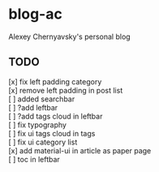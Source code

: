 # blog-ac
Alexey Chernyavsky's personal blog

## TODO
[x] fix left padding category  
[x] remove left padding in post list  
[ ] added searchbar  
[ ] ?add leftbar  
[ ] ?add tags cloud in leftbar  
[ ] fix typography  
[ ] fix ui tags cloud in tags  
[ ] fix ui category list  
[x] add material-ui in article as paper page  
[ ] toc in leftbar  